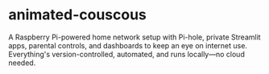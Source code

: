 # animated-couscous
A Raspberry Pi-powered home network setup with Pi-hole, private Streamlit apps, parental controls, and dashboards to keep an eye on internet use. Everything's version-controlled, automated, and runs locally—no cloud needed.
